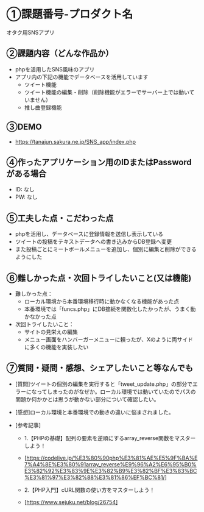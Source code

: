 # ①課題番号-プロダクト名

オタク用SNSアプリ

## ②課題内容（どんな作品か）

- phpを活用したSNS風味のアプリ
- アプリ内の下記の機能でデータベースを活用しています
  * ツイート機能
  * ツイート機能の編集・削除（削除機能がエラーでサーバー上では動いていません）
  * 推し曲登録機能


## ③DEMO
- https://tanajun.sakura.ne.jp/SNS_app/index.php


## ④作ったアプリケーション用のIDまたはPasswordがある場合

- ID: なし
- PW: なし

## ⑤工夫した点・こだわった点

- phpを活用し、データベースに登録情報を送信し表示している
- ツイートの投稿をテキストデータへの書き込みからDB登録へ変更
- また投稿ごとにミートボールメニューを追加し、個別に編集と削除ができるようにした

## ⑥難しかった点・次回トライしたいこと(又は機能)

- 難しかった点：
  * ローカル環境から本番環境移行時に動かなくなる機能があった点
  * 本番環境では「funcs.php」にDB接続を関数化したかったが、うまく動かなかった点
- 次回トライしたいこと：
  * サイトの見栄えの編集
  * メニュー画面をハンバーガーメニューに頼ったが、Xのように両サイドに多くの機能を実装したい

## ⑦質問・疑問・感想、シェアしたいこと等なんでも

- [質問]ツイートの個別の編集を実行すると「tweet_update.php」の部分でエラーになってしまったのがなぜか。ローカル環境では動いていたのでパスの問題か何かかとは思うが動かない部分について確認したい。


- [感想]ローカル環境と本番環境での動きの違いに悩まされました。

- [参考記事]
  - 1.【PHPの基礎】配列の要素を逆順にするarray_reverse関数をマスターしよう！
  - [https://codelive.jp/%E3%80%90php%E3%81%AE%E5%9F%BA%E7%A4%8E%E3%80%91array_reverse%E9%96%A2%E6%95%B0%E3%82%92%E3%83%9E%E3%82%B9%E3%82%BF%E3%83%BC%E3%81%97%E3%82%88%E3%81%86%EF%BC%81/]
    
  - 2.【PHP入門】cURL関数の使い方をマスターしよう！
  - [https://www.sejuku.net/blog/26754]